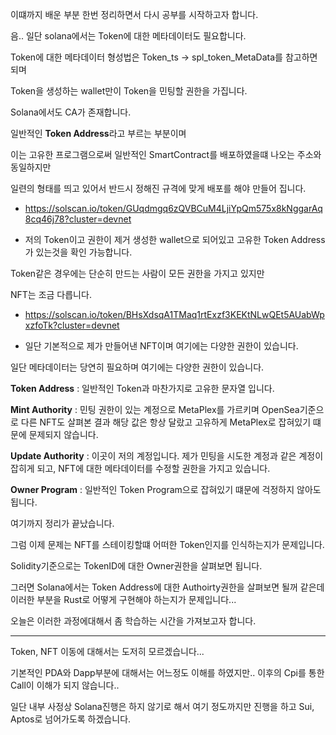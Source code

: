 이떄까지 배운 부분 한번 정리하면서 다시 공부를 시작하고자 합니다.

음.. 일단 solana에서는 Token에 대한 메타데이터도 필요합니다.

Token에 대한 메타데이터 형성법은 Token_ts -> spl_token_MetaData를 참고하면 되며

Token을 생성하는 wallet만이 Token을 민팅할 권한을 가집니다.

Solana에서도 CA가 존재합니다.

일반적인 **Token Address**라고 부르는 부분이며

이는 고유한 프로그램으로써 일반적인 SmartContract를 배포하였을떄 나오는 주소와 동일하지만

일련의 형태를 띄고 있어서 반드시 정해진 규격에 맞게 배포를 해야 만들어 집니다.

- https://solscan.io/token/GUqdmgq6zQVBCuM4LjiYpQm575x8kNggarAq8cq46j78?cluster=devnet

- 저의 Token이고 권한이 제거 생성한 wallet으로 되어있고 고유한 Token Address가 있는것을 확인 가능합니다.

Token같은 경우에는 단순히 만드는 사람이 모든 권한을 가지고 있지만

NFT는 조금 다릅니다.

- https://solscan.io/token/BHsXdsqA1TMaq1rtExzf3KEKtNLwQEt5AUabWpxzfoTk?cluster=devnet

- 일단 기본적으로 제가 만들어낸 NFT이며 여기에는 다양한 권한이 있습니다.

일단 메타데이터는 당연히 필요하며 여기에는 다양한 권한이 있습니다.

**Token Address** : 일반적인 Token과 마찬가지로 고유한 문자열 입니다.

**Mint Authority** : 민팅 권한이 있는 계정으로 MetaPlex를 가르키며 OpenSea기준으로 다른 NFT도 살펴본 결과 해당 값은 항상 달랐고 고유하게 MetaPlex로 잡혀있기 떄문에 문제되지 않습니다.

**Update Authority** : 이곳이 저의 계정입니다. 제가 민팅을 시도한 계정과 같은 계정이 잡히게 되고, NFT에 대한 메타데이터를 수정할 권한을 가지고 있습니다.

**Owner Program** : 일반적인 Token Program으로 잡혀있기 떄문에 걱정하지 않아도 됩니다.

여기까지 정리가 끝났습니다.

그럼 이제 문제는 NFT를 스테이킹할떄 어떠한 Token인지를 인식하는지가 문제입니다.

Solidity기준으로는 TokenID에 대한 Owner권한을 살펴보면 됩니다.

그러면 Solana에서는 Token Address에 대한 Authoirty권한을 살펴보면 될꺼 같은데 이러한 부분을 Rust로 어떻게 구현해야 하는지가 문제입니다...

오늘은 이러한 과정에대해서 좀 학습하는 시간을 가져보고자 합니다.

---

Token, NFT 이동에 대해서는 도저히 모르겠습니다...

기본적인 PDA와 Dapp부분에 대해서는 어느정도 이해를 하였지만.. 이후의 Cpi를 통한 Call이 이해가 되지 않습니다..

일단 내부 사정상 Solana진행은 하지 않기로 해서 여기 정도까지만 진행을 하고 Sui, Aptos로 넘어가도록 하겠습니다.
